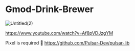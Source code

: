 # Gmod-Drink-Brewer

![Untitled(2)](https://user-images.githubusercontent.com/62381889/197007474-fe1e8b68-552e-451c-869f-db4f6d8a0542.jpg)

https://www.youtube.com/watch?v=Af8pVDJzgYM

Pixel is required 🥰 https://github.com/Pulsar-Dev/pulsar-lib
